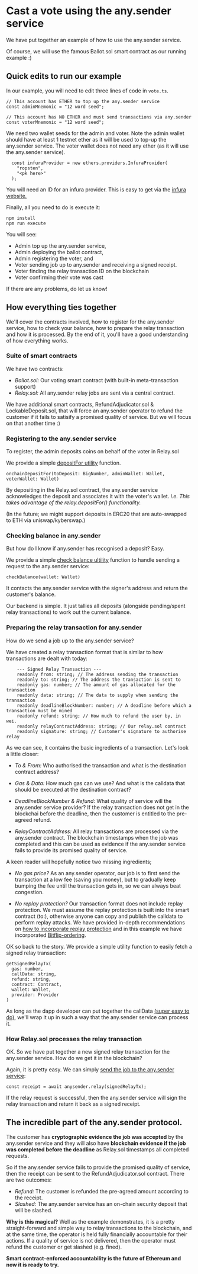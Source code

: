 # Cast a vote using the any.sender service

We have put together an example of how to use the any.sender service.

Of course, we will use the famous Ballot.sol smart contract as our running example :) 

## Quick edits to run our example 

In our example, you will need to edit three lines of code in `vote.ts`. 

```
// This account has ETHER to top up the any.sender service
const adminMnemonic = "12 word seed";

// This account has NO ETHER and must send transactions via any.sender
const voterMnemonic = "12 word seed";
```

We need two wallet seeds for the admin and voter. Note the admin wallet should have at least 1 testnet ether as it will be used to top-up the any.sender service. The voter wallet does not need any ether (as it will use the any.sender service). 

```
  const infuraProvider = new ethers.providers.InfuraProvider(
    "ropsten",
    "<pk here>"
  );
```

You will need an ID for an infura provider. This is easy to get via the [infura website.](https://infura.io/)

Finally, all you need to do is execute it: 

```
npm install 
npm run execute 
```

You will see: 
- Admin top up the any.sender service, 
- Admin deploying the ballot contract, 
- Admin registering the voter, and 
- Voter sending job up to any.sender and receiving a signed receipt. 
- Voter finding the relay transaction ID on the blockchain
- Voter confirming their vote was cast 

If there are any problems, do let us know! 

## How everything ties together 

We'll cover the contracts involved, how to register for the any.sender service, how to check your balance, how to prepare the relay transaction and how it is processed. By the end of it, you'll have a good understanding of how everything works. 


### Suite of smart contracts

We have two contracts:
- *Ballot.sol:* Our voting smart contract (with built-in meta-transaction support)
- *Relay.sol:* All any.sender relay jobs are sent via a central contract. 

We have additional smart contracts, RefundAdjudicator.sol & LockableDeposit.sol, that will force an any.sender operator to refund the customer if it fails to satisify a promised quality of service. But we will focus on that another time :) 

### Registering to the any.sender service 

To register, the admin deposits coins on behalf of the voter in Relay.sol 

We provide a simple [depositFor utility](https://github.com/stonecoldpat/anysender-voting/blob/master/src/ts/anysender-utils.ts#L20) function.

```
onchainDepositFor(toDeposit: BigNumber, adminWallet: Wallet, voterWallet: Wallet)
````

By depositing in the Relay.sol contract, the any.sender service acknowledges the deposit and associates it with the voter's wallet. *i.e. This takes advantage of the relay.depositFor() functionality.*

(In the future; we might support deposits in ERC20 that are auto-swapped to ETH via uniswap/kyberswap.)

### Checking balance in any.sender

But how do I know if any.sender has recognised a deposit? Easy. 

We provide a simple [check balance ultility](https://github.com/stonecoldpat/anysender-voting/blob/master/src/ts/anysender-utils.ts#L91) function to handle sending a request to the any.sender service: 

```
checkBalance(wallet: Wallet) 
```

It contacts the any.sender service with the signer's address and return the customer's balance.

Our backend is simple. It just tallies all deposits (alongside pending/spent relay transactions) to work out the current balance. 

### Preparing the relay transaction for any.sender

How do we send a job up to the any.sender service? 

We have created a relay transaction format that is similar to how transactions are dealt with today: 

```
    --- Signed Relay Transaction --- 
    readonly from: string; // The address sending the transaction
    readonly to: string; // The address the transaction is sent to
    readonly gas: number; // The amount of gas allocated for the transaction
    readonly data: string; // The data to supply when sending the transaction
    readonly deadlineBlockNumber: number; // A deadline before which a transaction must be mined 
    readonly refund: string; // How much to refund the user by, in wei.
    readonly relayContractAddress: string; // Our relay.sol contract 
    readonly signature: string; // Customer's signature to authorise relay
 ```
 
As we can see, it contains the basic ingredients of a transaction. Let's look a little closer: 

- *To & From:* Who authorised the transaction and what is the destination contract address? 

- *Gas & Data:* How much gas can we use? And what is the calldata that should be executed at the destination contract? 

- *DeadlineBlockNumber & Refund:* What quality of service will the any.sender service provider? If the relay transaction does not get in the blockchai before the deadline, then the customer is entitled to the pre-agreed refund. 

- *RelayContractAddress:* All relay transactions are processed via the any.sender contract. The blockchain timestamps when the job was completed and this can be used as evidence if the any.sender service fails to provide its promised quality of service. 

A keen reader will hopefully notice two missing ingredients; 

- *No gas price?* As an any.sender operator, our job is to first send the transaction at a low fee (saving you money), but to gradually keep bumping the fee until the transaction gets in, so we can always beat congestion. 

- *No replay protection?* Our transaction format does not include replay protection. We must assume the replay protection is built into the smart contract (to:), otherwise anyone can copy and publish the calldata to perform replay attacks. We have provided in-depth recommendations on [how to incorporate replay protection](https://github.com/PISAresearch/metamask-comp) and in this example we have incorporated [Bitflip-ordering](https://github.com/stonecoldpat/anysender-voting/blob/master/src/ts/anysender-utils.ts#L51). 

OK so back to the story. We provide a simple utility function to easily fetch a signed relay transaction: 

```
getSignedRelayTx(
  gas: number,
  callData: string,
  refund: string,
  contract: Contract,
  wallet: Wallet,
  provider: Provider
)
```

As long as the dapp developer can put together the callData [(super easy to do)](https://github.com/stonecoldpat/anysender-voting/blob/master/src/ts/vote.ts#L135), we'll wrap it up in such a way that the any.sender service can process it. 

### How Relay.sol processes the relay transaction 

OK. So we have put together a new signed relay transaction for the any.sender service. How do we get it in the blockchain?

Again, it is pretty easy. We can simply [send the job to the any.sender service](https://github.com/stonecoldpat/anysender-voting/blob/master/src/ts/vote.ts#L152): 

```
const receipt = await anysender.relay(signedRelayTx);
```

If the relay request is successful, then the any.sender service will sign the relay transaction and return it back as a signed receipt. 

## The incredible part of the any.sender protocol. 

The customer has **cryptographic evidence the job was accepted** by the any.sender service and they will also have **blockchain evidence if the job was completed before the deadline** as Relay.sol timestamps all completed requests.

So if the any.sender service fails to provide the promised quality of service, then the receipt can be sent to the RefundAdjudicator.sol contract. There are two outcomes:

- *Refund:* The customer is refunded the pre-agreed amount according to the receipt. 
- *Slashed:* The any.sender service has an on-chain security deposit that will be slashed. 

**Why is this magical?** Well as the example demonstrates, it is a pretty straight-forward and simple way to relay transactions to the blockchain, and at the same time, the operator is held fully financially accountable for their actions. If a quality of service is not delivered, then the operator must refund the customer or get slashed (e.g. fined). 

**Smart contract-enforced accountability is the future of Ethereum and now it is ready to try.**


